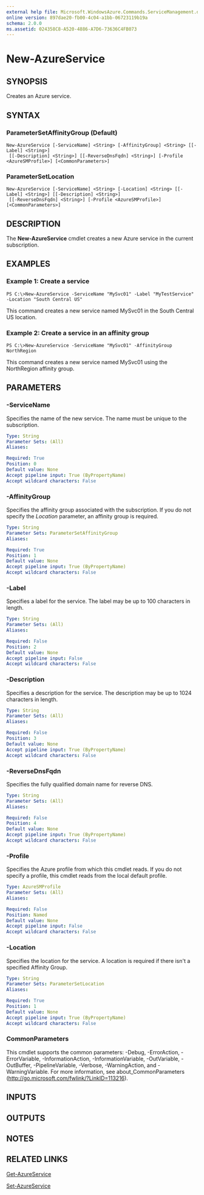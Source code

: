 ```yaml
---
external help file: Microsoft.WindowsAzure.Commands.ServiceManagement.dll-Help.xml
online version: 897dae20-fb00-4c04-a1bb-06723119b19a
schema: 2.0.0
ms.assetid: 024358C8-A520-4886-A7D6-73636C4FB073
---
```


# New-AzureService

## SYNOPSIS
Creates an Azure service.

## SYNTAX

### ParameterSetAffinityGroup (Default)
```
New-AzureService [-ServiceName] <String> [-AffinityGroup] <String> [[-Label] <String>]
 [[-Description] <String>] [[-ReverseDnsFqdn] <String>] [-Profile <AzureSMProfile>] [<CommonParameters>]
```

### ParameterSetLocation
```
New-AzureService [-ServiceName] <String> [-Location] <String> [[-Label] <String>] [[-Description] <String>]
 [[-ReverseDnsFqdn] <String>] [-Profile <AzureSMProfile>] [<CommonParameters>]
```

## DESCRIPTION
The **New-AzureService** cmdlet creates a new Azure service in the current subscription.

## EXAMPLES

### Example 1: Create a service
```
PS C:\>New-AzureService -ServiceName "MySvc01" -Label "MyTestService" -Location "South Central US"
```

This command creates a new service named MySvc01 in the South Central US location.

### Example 2: Create a service in an affinity group
```
PS C:\>New-AzureService -ServiceName "MySvc01" -AffinityGroup NorthRegion
```

This command creates a new service named MySvc01 using the NorthRegion affinity group.

## PARAMETERS

### -ServiceName
Specifies the name of the new service.
The name must be unique to the subscription.

```yaml
Type: String
Parameter Sets: (All)
Aliases: 

Required: True
Position: 0
Default value: None
Accept pipeline input: True (ByPropertyName)
Accept wildcard characters: False
```

### -AffinityGroup
Specifies the affinity group associated with the subscription.
If you do not specify the *Location* parameter, an affinity group is required.

```yaml
Type: String
Parameter Sets: ParameterSetAffinityGroup
Aliases: 

Required: True
Position: 1
Default value: None
Accept pipeline input: True (ByPropertyName)
Accept wildcard characters: False
```

### -Label
Specifies a label for the service.
The label may be up to 100 characters in length.

```yaml
Type: String
Parameter Sets: (All)
Aliases: 

Required: False
Position: 2
Default value: None
Accept pipeline input: False
Accept wildcard characters: False
```

### -Description
Specifies a description for the service.
The description may be up to 1024 characters in length.

```yaml
Type: String
Parameter Sets: (All)
Aliases: 

Required: False
Position: 3
Default value: None
Accept pipeline input: True (ByPropertyName)
Accept wildcard characters: False
```

### -ReverseDnsFqdn
Specifies the fully qualified domain name for reverse DNS.

```yaml
Type: String
Parameter Sets: (All)
Aliases: 

Required: False
Position: 4
Default value: None
Accept pipeline input: True (ByPropertyName)
Accept wildcard characters: False
```

### -Profile
Specifies the Azure profile from which this cmdlet reads.
If you do not specify a profile, this cmdlet reads from the local default profile.

```yaml
Type: AzureSMProfile
Parameter Sets: (All)
Aliases: 

Required: False
Position: Named
Default value: None
Accept pipeline input: False
Accept wildcard characters: False
```

### -Location
Specifies the location for the service.
A location is required if there isn't a specified Affinity Group.

```yaml
Type: String
Parameter Sets: ParameterSetLocation
Aliases: 

Required: True
Position: 1
Default value: None
Accept pipeline input: True (ByPropertyName)
Accept wildcard characters: False
```

### CommonParameters
This cmdlet supports the common parameters: -Debug, -ErrorAction, -ErrorVariable, -InformationAction, -InformationVariable, -OutVariable, -OutBuffer, -PipelineVariable, -Verbose, -WarningAction, and -WarningVariable. For more information, see about_CommonParameters (http://go.microsoft.com/fwlink/?LinkID=113216).

## INPUTS

## OUTPUTS

## NOTES

## RELATED LINKS

[Get-AzureService](./Get-AzureService.md)

[Set-AzureService](./Set-AzureService.md)


